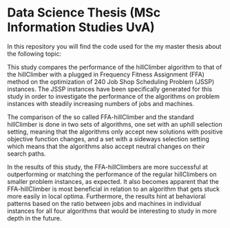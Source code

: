 # Data Science Thesis (MSc Information Studies UvA)

In this repository you will find the code used for the my master thesis about the following topic:

This study compares the performance of the hillClimber algorithm to that of the hillClimber with a plugged in Frequency Fitness Assignment (FFA) method on the optimization of 240 Job Shop Scheduling Problem (JSSP) instances. The JSSP instances have been specifically generated for this study in order to investigate the performance of the algorithms on problem instances with steadily increasing numbers of jobs and machines. 

The comparison of the so called FFA-hillClimber and the standard hillClimber is done in two sets of algorithms, one set with an uphill selection setting, meaning that the algorithms only accept new solutions with positive objective function changes, and a set with a sideways selection setting which means that the algorithms also accept neutral changes on their search paths. 

In the results of this study, the FFA-hillClimbers are more successful at outperforming or matching the performance of the regular hillClimbers on smaller problem instances, as expected. It also becomes apparent that the FFA-hillClimber is most beneficial in relation to an algorithm that gets stuck more easily in local optima. Furthermore, the results hint at behavioral patterns based on the ratio between jobs and machines in individual instances for all four algorithms that would be interesting to study in more depth in the future.
